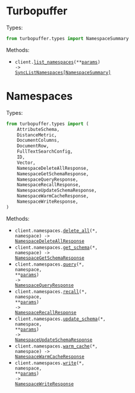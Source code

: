 # Turbopuffer

Types:

```python
from turbopuffer.types import NamespaceSummary
```

Methods:

- <code title="get /v1/namespaces">client.<a href="./src/turbopuffer/_client.py">list_namespaces</a>(\*\*<a href="src/turbopuffer/types/client_list_namespaces_params.py">params</a>) -> <a href="./src/turbopuffer/types/namespace_summary.py">SyncListNamespaces[NamespaceSummary]</a></code>

# Namespaces

Types:

```python
from turbopuffer.types import (
    AttributeSchema,
    DistanceMetric,
    DocumentColumns,
    DocumentRow,
    FullTextSearchConfig,
    ID,
    Vector,
    NamespaceDeleteAllResponse,
    NamespaceGetSchemaResponse,
    NamespaceQueryResponse,
    NamespaceRecallResponse,
    NamespaceUpdateSchemaResponse,
    NamespaceWarmCacheResponse,
    NamespaceWriteResponse,
)
```

Methods:

- <code title="delete /v2/namespaces/{namespace}">client.namespaces.<a href="./src/turbopuffer/resources/namespaces.py">delete_all</a>(\*, namespace) -> <a href="./src/turbopuffer/types/namespace_delete_all_response.py">NamespaceDeleteAllResponse</a></code>
- <code title="get /v1/namespaces/{namespace}/schema">client.namespaces.<a href="./src/turbopuffer/resources/namespaces.py">get_schema</a>(\*, namespace) -> <a href="./src/turbopuffer/types/namespace_get_schema_response.py">NamespaceGetSchemaResponse</a></code>
- <code title="post /v2/namespaces/{namespace}/query">client.namespaces.<a href="./src/turbopuffer/resources/namespaces.py">query</a>(\*, namespace, \*\*<a href="src/turbopuffer/types/namespace_query_params.py">params</a>) -> <a href="./src/turbopuffer/types/namespace_query_response.py">NamespaceQueryResponse</a></code>
- <code title="post /v1/namespaces/{namespace}/_debug/recall">client.namespaces.<a href="./src/turbopuffer/resources/namespaces.py">recall</a>(\*, namespace, \*\*<a href="src/turbopuffer/types/namespace_recall_params.py">params</a>) -> <a href="./src/turbopuffer/types/namespace_recall_response.py">NamespaceRecallResponse</a></code>
- <code title="post /v1/namespaces/{namespace}/schema">client.namespaces.<a href="./src/turbopuffer/resources/namespaces.py">update_schema</a>(\*, namespace, \*\*<a href="src/turbopuffer/types/namespace_update_schema_params.py">params</a>) -> <a href="./src/turbopuffer/types/namespace_update_schema_response.py">NamespaceUpdateSchemaResponse</a></code>
- <code title="get /v1/namespaces/{namespace}/hint_cache_warm">client.namespaces.<a href="./src/turbopuffer/resources/namespaces.py">warm_cache</a>(\*, namespace) -> <a href="./src/turbopuffer/types/namespace_warm_cache_response.py">NamespaceWarmCacheResponse</a></code>
- <code title="post /v2/namespaces/{namespace}">client.namespaces.<a href="./src/turbopuffer/resources/namespaces.py">write</a>(\*, namespace, \*\*<a href="src/turbopuffer/types/namespace_write_params.py">params</a>) -> <a href="./src/turbopuffer/types/namespace_write_response.py">NamespaceWriteResponse</a></code>
